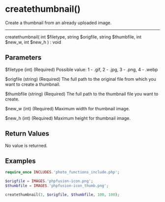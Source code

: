 # createthumbnail()

Create a thumbnail from an already uploaded image.

---

createthumbnail( int $filetype, string $origfile, string $thumbfile, int $new_w, int $new_h ) : void

## Parameters

$filetype (int) (Required) Possible value: 1 - .gif, 2 -  .jpg, 3 - .png, 4 - .webp

$origfile (string) (Required) The full path to the original file from which you want to create a thumbnail.

$thumbfile (string) (Required) The full path to the thumbnail file you want to create.

$new_w (int) (Required) Maximum width for thumbnail image.

$new_h (int) (Required) Maximum height for thumbnail image.

## Return Values

No value is returned.

## Examples

```php
require_once INCLUDES.'photo_functions_include.php';

$origfile = IMAGES.'phpfusion-icon.png';
$thumbfile = IMAGES.'phpfusion-icon_thumb.png';

createthumbnail(3, $origfile, $thumbfile, 100, 100);
```
